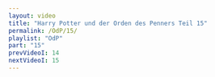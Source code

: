 ```yaml
---
layout: video
title: "Harry Potter und der Orden des Penners Teil 15"
permalink: /OdP/15/
playlist: "OdP"
part: "15"
prevVideoI: 14
nextVideoI: 15
---
```

